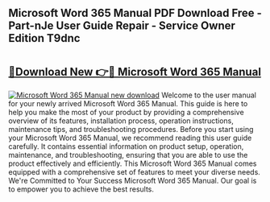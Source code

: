 ## Microsoft Word 365 Manual PDF Download Free - Part-nJe User Guide Repair - Service Owner Edition T9dnc

# <h2><a href="http://cf19569.oget.top/?id=Microsoft+Word+365+Manual">🔗Download New 👉🔴 Microsoft Word 365 Manual</a></h2>

[![Microsoft Word 365 Manual new download](https://i.imgur.com/5g1atiW.png)](http://cf19569.oget.top/?id=Microsoft+Word+365+Manual)
Welcome to the user manual for your newly arrived Microsoft Word 365 Manual. This guide is here to help you make the most of your product by providing a comprehensive overview of its features, installation process, operation instructions, maintenance tips, and troubleshooting procedures. Before you start using your Microsoft Word 365 Manual, we recommend reading this user guide carefully. It contains essential information on product setup, operation, maintenance, and troubleshooting, ensuring that you are able to use the product effectively and efficiently. This Microsoft Word 365 Manual comes equipped with a comprehensive set of features to meet your diverse needs. We're Committed to Your Success Microsoft Word 365 Manual. Our goal is to empower you to achieve the best results.
